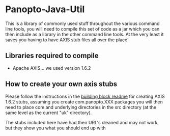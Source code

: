 Panopto-Java-Util
=================

This is a library of commonly used stuff throughout the various command line tools, you will need to compile this set of code as a jar which you can then include as a library in the other command line tools. At the very least it saves you having to have AXIS stub files all over the place!

Libraries required to compile
-----------------------------

* Apache AXIS... we used version 1.6.2

How to create your own axis stubs
---------------------------------

Please follow the instructions in the [building block readme](https://github.com/andmar8/Blackboard-9.1-Plugin-for-Panopto/blob/master/README.md) for creating AXIS 1.6.2 stubs, assuming you create com.panopto.XXX packages you will then need to place com and underlying directories in the src directory (at the same level as the current "uk" directory).

The stubs included here have had their URL's cleaned and may not work, but they show you what you should end up with

